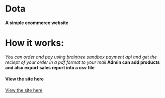 # Dota
**A simple ecommerce website**
# How it works:
*You can order and pay using braintree sandbox payment api and get the reciept of your order in a pdf format to your mail*
**Admin can add products and also export sales report into a csv file**
#### View the site here
[View the site here](https://moma-dota.herokuapp.com/)